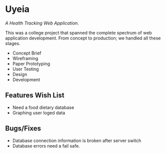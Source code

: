 # Uyeia

*A Health Tracking Web Application.*

This was a college project that spanned the complete spectrum of web application development. From concept to production; we handled all these stages.

- Concept Brief 
- Wireframing
- Paper Prototyping
- User Testing
- Design
- Development

## Features Wish List

- Need a food dietary database
- Graphing user loged data


## Bugs/Fixes

- Database connection information is broken after server switch
- Database errors need a fail safe.